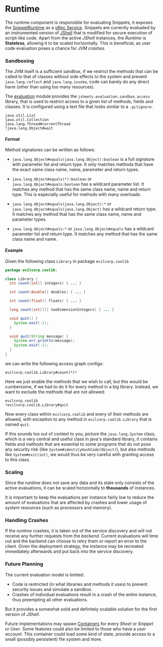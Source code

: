 # Runtime
The runtime component is responsible for evaluating Snippets,
it exposes the
[SnippetRuntime](../protocol/src/main/proto/jsheets/api/snippet_runtime.proto)
as a [gRpc Service](https://grpc.io).
Snippets are currently evaluated by an instrumented version of
[JShell](https://docs.oracle.com/javase/9/jshell/introduction-jshell.htm) that
is modified for secure execution of script-like code.
Apart from the active *JShell* instances, the *Runtime* is **Stateless**,
allowing it to be scaled
horizontally. This is beneficial, as user code evaluation poses a chance
for *JVM crashes*.

### Sandboxing
The JVM itself is a sufficient sandbox, if we restrict the methods
that can be called to that of classes without side effects to the system
and prevent `java.lang.reflect` and `java.lang.invoke`, code can
barely do any direct harm (other than using too many resources).

The [evaluation](../evaluation) module provides the
`jsheets.evaluation.sandbox.access` library, that is used to restrict
access to a given list of methods, fields and classes. It is configured
using a text file that looks similar to a `.gitignore`:

```
java.util.List
java.util.Collection
java.lang.Thread#currentThread
!java.lang.Object#wait
```

#### Format
Method signatures can be written as follows:

- `java.lang.Object#equals(java.lang.Object):boolean` is a full signature with
parameter list and return type. It only matches methods that have the exact
same class name, name, parameter and return types.

- `java.lang.Object#equals(*):boolean` or `java.lang.Object#equals:boolean`
has a wildcard parameter list. It matches any method that has the same class
name, name and return type. This is especially useful for methods with many
overloads.

- `java.lang.Object#equals(java.lang.Object):*` or
`java.lang.Object#equals(java.lang.Object)` has a wildcard return type. It
matches any method that has the same class name, name and parameter types.

- `java.lang.Object#equals:*` or `java.lang.Object#equals` has a wildcard
parameter list and return type. It matches any method that has the same class
name and name.

#### Example
Given the following class `Library` in package `evilcorp.coolib`
```java
package evilcorp.coolib;

class Library {
  int count(int[] integers) { ... }

  int count(double[] doubles) { ... }

  int count(float[] floats) { ... }

  long count(int[][] twoDimensionIntegers) { ... }

  void quit() {
    System.exit(-1);
  }

  void quit(String message) {
    System.err.println(message);
    System.exit(-1);
  }
}
```

we can write the following access graph configs:

```
evilcorp.coolib.Library#count(*)*
```
Here we just enable the methods that we wish to call, but this would be
cumbersome, if we had to do it for every method in a big library.
Instead, we want to exclude the methods that are not allowed:
```
evilcorp.coolib
!evilcorp.coolib.Library#quit
```
Now every class within `evilcorp.coolib` and every of their methods are
allowed, with exception to any method in `evilcorp.coolib.Library` that
is named `quit`.

If this sounds too out of context to you, picture the `java.lang.System` class,
which is a very central and useful class in java's standard library, it contains
fields and methods that are essential to some programs that do not pose any
security risk (like `System#identityHashCode(Object)`), but also methods like
`System#exit(int)`, we would thus be very careful with granting access to
this class.




### Scaling
Since the *runtime* does not save any data and its state only consists of
the active evaluations, it can be scaled horizontally to **thousands** of
instances.

It is important to keep the evaluations per instance fairly low to
reduce the amount of evaluations that are affected by crashes and
lower usage of system resources (such as processors and memory).


### Handling Crashes
If the *runtime* crashes, it is taken out of the service discovery and will not
receive any further requests from the *backend*. Current evaluations will time
out and the backend can choose to retry them or report an error to the client.
Given the deployment strategy, the instance may be recreated immediately
afterwards and put back into the service discovery.

### Future Planning

The current evaluation model is limited:
- Code is restricted (in what libraries and methods it uses)
to prevent security issues and simulate a sandbox.
- Crashes of individual evaluations result in a crash of the entire instance,
thus preempting all other evaluations.

But it provides a somewhat solid and definitely scalable solution for the
first version of *JShell*.

Future implementations may spawn [Containers](https://linuxcontainers.org/)
for every *Sheet* or *Snippet* or *User*. Some features could also be
limited to those who have a *user account*. This container could load some kind
of state, provide access to a small (possibly persistent) file system and more.